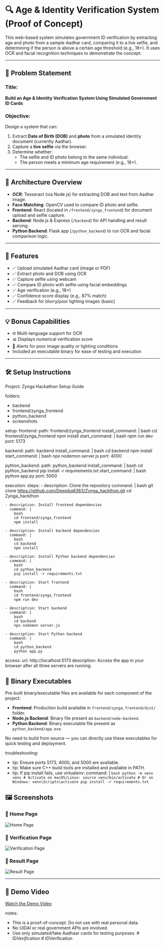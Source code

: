 # 🔍 Age & Identity Verification System (Proof of Concept)

This web-based system simulates government ID verification by extracting age and photo from a sample Aadhar card, comparing it to a live selfie, and determining if the person is above a certain age threshold (e.g., 18+). It uses OCR and facial recognition techniques to demonstrate the concept.

---

## 📌 Problem Statement

### Title:
**Build an Age & Identity Verification System Using Simulated Government ID Cards**

### Objective:
Design a system that can:
1. Extract **Date of Birth (DOB)** and **photo** from a simulated identity document (currently Aadhar).
2. Capture a **live selfie** via the browser.
3. Determine whether:
   - The selfie and ID photo belong to the same individual.
   - The person meets a minimum age requirement (e.g., 18+).

---

## 🧱 Architecture Overview

- **OCR**: Tesseract (via Node js) for extracting DOB and text from Aadhar image.
- **Face Matching**: OpenCV  used to compare ID photo and selfie.
- **Frontend**: React (located in `/frontend/zynga_frontend`) for document upload and selfie capture.
- **Backend**: Node.js & Express (`/backend`) for API handling and result serving.
- **Python Backend**: Flask app (`/python_backend`) to run OCR and facial comparison logic.

---

## 🚀 Features

- ✅ Upload simulated Aadhar card (image or PDF)
- ✅ Extract photo and DOB using OCR
- ✅ Capture selfie using webcam
- ✅ Compare ID photo with selfie using facial embeddings
- ✅ Age verification (e.g., 18+)
- ✅ Confidence score display (e.g., 87% match)
- ✅ Feedback for blurry/poor lighting images (basic)

---

## 💡 Bonus Capabilities

- 🌐 Multi-language support for OCR 
- 📊 Displays numerical verification score
- 💬 Alerts for poor image quality or lighting conditions
- Included an executable binary for ease of testing and execution

---

## 🛠 Setup Instructions

Project: Zynga Hackathon Setup Guide

folders:
  - backend
  - frontend/zynga_frontend
  - python_backend
  - screenshots

setup:
  frontend:
    path: frontend/zynga_frontend
    install_command: |
      bash
      cd frontend/zynga_frontend
      npm install
    start_command: |
      bash
      npm run dev
    port: 5173

  backend:
    path: backend
    install_command: |
      bash
      cd backend
      npm install
    start_command: |
      bash
      npx nodemon server.js
    port: 4000

  python_backend:
    path: python_backend
    install_command: |
      bash
      cd python_backend
      pip install -r requirements.txt
    start_command: |
      bash
      python app.py
    port: 5000

execution:
  steps:
    - description: Clone the repository
      command: |
        bash
        git clone https://github.com/Deepika8383/Zynga_hackthon.git
        cd Zynga_hackthon

    - description: Install frontend dependencies
      command: |
        bash
        cd frontend/zynga_frontend
        npm install

    - description: Install backend dependencies
      command: |
        bash
        cd backend
        npm install

    - description: Install Python backend dependencies
      command: |
        bash
        cd python_backend
        pip install -r requirements.txt

    - description: Start frontend
      command: |
        bash
        cd frontend/zynga_frontend
        npm run dev

    - description: Start backend
      command: |
        bash
        cd backend
        npx nodemon server.js

    - description: Start Python backend
      command: |
        bash
        cd python_backend
        python app.py

access:
  url: http://localhost:5173
  description: Access the app in your browser after all three servers are running.

  
## 🚀 Binary Executables

Pre-built binary/executable files are available for each component of the project:

- **Frontend**: Production build available in `frontend/zynga_frontend/dist/` folder.
- **Node.js Backend**: Binary file present as `backend/node-backend`.
- **Python Backend**: Binary executable file present as `python_backend/app.exe`.

No need to build from source — you can directly use these executables for quick testing and deployment.

troubleshooting:
  - tip: Ensure ports 5173, 4000, and 5000 are available.
  - tip: Make sure C++ build tools are installed and available in PATH.
  - tip: If pip install fails, use virtualenv:
      command: |
        ```bash
        python -m venv venv
        # Activate on macOS/Linux:
        source venv/bin/activate
        # Or on Windows:
        venv\Scripts\activate
        pip install -r requirements.txt
        ```
## 🖼 Screenshots

### 🔹 Home Page
![Home Page](./screenshots/home.png)

### 🔹 Verification Page
![Verification Page](./screenshots/verify.png)

### 🔹 Result Page
![Result Page](./screenshots/result.png)

---

## 🎥 Demo Video

[Watch the Demo Video]([https://your-demo-video-link.com]([https://drive.google.com/drive/my-drive](https://drive.google.com/file/d/1IlNp3fRZb5RXp2AsvcH9XOQwraFuF_Wh/view?usp=sharing)))


notes:
  - This is a proof-of-concept. Do not use with real personal data.
  - No UIDAI or real government APIs are involved.
  - Use only simulated/fake Aadhaar cards for testing purposes.
#   I D _ V e r i f i c a t i o n  
 #   I D _ V e r i f i c a t i o n  
 